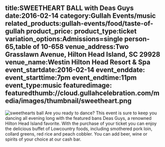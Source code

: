 title:SWEETHEART BALL with Deas Guys
date:2016-02-14
category:Gullah Events/music
related_products:gullah-events/food/taste-of-gullah
product_price:
product_type:ticket
variation_options:Admissions=single person-65,table of 10-658
venue_address:Two Grasslawn Avenue, Hilton Head Island, SC 29928
venue_name:Westin Hilton Head Resort & Spa
event_startdate:2016-02-14
event_enddate:
event_starttime:7pm
event_endtime:11pm
event_type:music
featuredimage:
featuredthumb://cloud.gullahcelebration.com/media/images/thumbnail/sweetheart.png
---
![sweethearts ball](//cloud.gullahcelebration.com/media/images/sweetheart.png)
Are you ready to dance?  This event is sure to keep you dancing all evening long with the featured bans Deas Guys, a renowned Hilton Head Island favorite.  With the purchase of your ticket you can enjoy the delicious buffet of Lowcountry foods, including smothered pork loin, collard greens, red rice and peach cobbler. You can add beer, wine or spirits of your choice at our cash bar. 